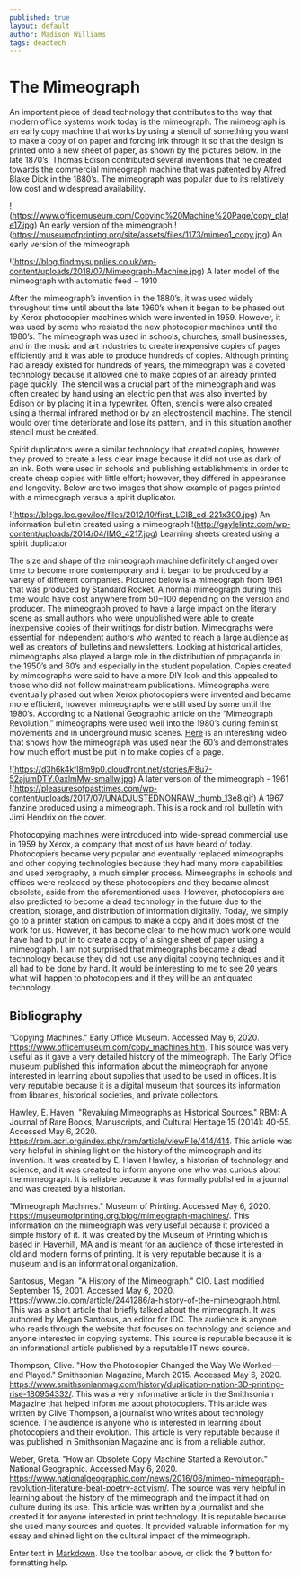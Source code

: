 ```yaml
---
published: true
layout: default
author: Madison Williams
tags: deadtech
---
```

# **The Mimeograph** 

An important piece of dead technology that contributes to the way that modern office systems work today is the mimeograph. The mimeograph is an early copy machine that works by using a stencil of something you want to make a copy of on paper and forcing ink through it so that the design is printed onto a new sheet of paper, as shown by the pictures below. In the late 1870’s, Thomas Edison contributed several inventions that he created towards the commercial mimeograph machine that was patented by Alfred Blake Dick in the 1880’s. The mimeograph was popular due to its relatively low cost and widespread availability.
  
  !(https://www.officemuseum.com/Copying%20Machine%20Page/copy_plate17.jpg)
  An early version of the mimeograph
  !(https://museumofprinting.org/site/assets/files/1173/mimeo1_copy.jpg)
  An early version of the mimeograph
  
  !(https://blog.findmysupplies.co.uk/wp-content/uploads/2018/07/Mimeograph-Machine.jpg)
  A later model of the mimeograph with automatic feed ~ 1910

After the mimeograph’s invention in the 1880’s, it was used widely throughout time until about the late 1960’s when it began to be phased out by Xerox photocopier machines which were invented in 1959. However, it was used by some who resisted the new photocopier machines until the 1980’s. The mimeograph was used in schools, churches, small businesses, and in the music and art industries to create inexpensive copies of pages efficiently and it was able to produce hundreds of copies. Although printing had already existed for hundreds of years, the mimeograph was a coveted technology because it allowed one to make copies of an already printed page quickly. The stencil was a crucial part of the mimeograph and was often created by hand using an electric pen that was also invented by Edison or by placing it in a typewriter. Often, stencils were also created using a thermal infrared method or by an electrostencil machine. The stencil would over time deteriorate and lose its pattern, and in this situation another stencil must be created. 

Spirit duplicators were a similar technology that created copies, however they proved to create a less clear image because it did not use as dark of an ink. Both were used in schools and publishing establishments in order to create cheap copies with little effort; however, they differed in appearance and longevity. Below are two images that show example of pages printed with a mimeograph versus a spirit duplicator.
  
  !(https://blogs.loc.gov/loc/files/2012/10/first_LCIB_ed-221x300.jpg)
  An information bulletin created using a mimeograph
  !(http://gaylelintz.com/wp-content/uploads/2014/04/IMG_4217.jpg)
  Learning sheets created using a spirit duplicator 
  
The size and shape of the mimeograph machine definitely changed over time to become more contemporary and it began to be produced by a variety of different companies. Pictured below is a mimeograph from 1961 that was produced by Standard Rocket. A normal mimeograph during this time would have cost anywhere from $50-$100 depending on the version and producer. The mimeograph proved to have a large impact on the literary scene as small authors who were unpublished were able to create inexpensive copies of their writings for distribution. Mimeographs were essential for independent authors who wanted to reach a large audience as well as creators of bulletins and newsletters. Looking at historical articles, mimeographs also played a large role in the distribution of propaganda in the 1950’s and 60’s and especially in the student population. Copies created by mimeographs were said to have a more DIY look and this appealed to those who did not follow mainstream publications. Mimeographs were eventually phased out when Xerox photocopiers were invented and became more efficient, however mimeographs were still used by some until the 1980’s. According to a National Geographic article on the “Mimeograph Revolution,” mimeographs were used well into the 1980’s during feminist movements and in underground music scenes. [Here](https://www.youtube.com/watch?v=gYjj62eGwc8) is an interesting video that shows how the mimeograph was used near the 60’s and demonstrates how much effort must be put in to make copies of a page. 
  
  !(https://d3h6k4kfl8m9p0.cloudfront.net/stories/F8u7-52ajumDTY.0axlmMw-smallw.jpg)
  A later version of the mimeograph - 1961
  !(https://pleasuresofpasttimes.com/wp-content/uploads/2017/07/UNADJUSTEDNONRAW_thumb_13e8.gif)
  A 1967 fanzine produced using a mimeograph. This is a rock and roll bulletin with Jimi Hendrix on the cover.

Photocopying machines were introduced into wide-spread commercial use in 1959 by Xerox, a company that most of us have heard of today. Photocopiers became very popular and eventually replaced mimeographs and other copying technologies because they had many more capabilities and used xerography, a much simpler process. Mimeographs in schools and offices were replaced by these photocopiers and they became almost obsolete, aside from the aforementioned uses. However, photocopiers are also predicted to become a dead technology in the future due to the creation, storage, and distribution of information digitally. Today, we simply go to a printer station on campus to make a copy and it does most of the work for us. However, it has become clear to me how much work one would have had to put in to create a copy of a single sheet of paper using a mimeograph. I am not surprised that mimeographs became a dead technology because they did not use any digital copying techniques and it all had to be done by hand. It would be interesting to me to see 20 years what will happen to photocopiers and if they will be an antiquated technology.


## Bibliography

"Copying Machines." Early Office Museum. Accessed May 6, 2020. https://www.officemuseum.com/copy_machines.htm.
This source was very useful as it gave a very detailed history of the mimeograph. The Early Office museum published this information about the mimeograph for anyone interested in learning about supplies that used to be used in offices. It is very reputable because it is a digital museum that sources its information from libraries, historical societies, and private collectors.

Hawley, E. Haven. "Revaluing Mimeographs as Historical Sources." RBM: A Journal of Rare Books, Manuscripts, and Cultural Heritage 15 (2014): 40-55. Accessed May 6, 2020. https://rbm.acrl.org/index.php/rbm/article/viewFile/414/414.
This article was very helpful in shining light on the history of the mimeograph and its invention. It was created by E. Haven Hawley, a historian of technology and science, and it was created to inform anyone one who was curious about the mimeograph. It is reliable because it was formally published in a journal and was created by a historian.

"Mimeograph Machines." Museum of Printing. Accessed May 6, 2020. https://museumofprinting.org/blog/mimeograph-machines/.
This information on the mimeograph was very useful because it provided a simple history of it. It was created by the Museum of Printing which is based in Haverhill, MA and is meant for an audience of those interested in old and modern forms of printing. It is very reputable because it is a museum and is an informational organization.

Santosus, Megan. "A History of the Mimeograph." CIO. Last modified September 15, 2001. Accessed May 6, 2020. https://www.cio.com/article/2441286/a-history-of-the-mimeograph.html.
This was a short article that briefly talked about the mimeograph. It was authored by Megan Santosus, an editor for IDC. The audience is anyone who reads through the website that focuses on technology and science and anyone interested in copying systems. This source is reputable because it is an informational article published by a reputable IT news source.

Thompson, Clive. "How the Photocopier Changed the Way We Worked—and Played." Smithsonian Magazine, March 2015. Accessed May 6, 2020. https://www.smithsonianmag.com/history/duplication-nation-3D-printing-rise-180954332/.
This was a very informative article in the Smithsonian Magazine that helped inform me about photocopiers. This article was written by Clive Thompson, a journalist who writes about technology science. The audience is anyone who is interested in learning about photocopiers and their evolution. This article is very reputable because it was published in Smithsonian Magazine and is from a reliable author.

Weber, Greta. "How an Obsolete Copy Machine Started a Revolution." National Geographic. Accessed May 6, 2020. https://www.nationalgeographic.com/news/2016/06/mimeo-mimeograph-revolution-literature-beat-poetry-activism/.
The source was very helpful in learning about the history of the mimeograph and the impact it had on culture during its use. This article was written by a journalist and she created it for anyone interested in print technology. It is reputable because she used many sources and quotes. It provided valuable information for my essay and shined light on the cultural impact of the mimeograph.

Enter text in [Markdown](http://daringfireball.net/projects/markdown/). Use the toolbar above, or click the **?** button for formatting help.
